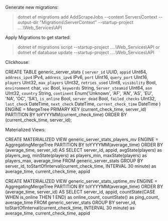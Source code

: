 ﻿Generate new migrations:

>  dotnet ef migrations add AddScrapeJobs  --context ServersContext --output-dir "Migrations\ServerContext" --startup-project ..\..\Web_Services\API

Apply Migrations to get started:

> dotnet ef migrations script --startup-project  ..\..\Web_Services\API or  dotnet ef database update --startup-project   ..\..\Web_Services\API

Clickhouse:

CREATE TABLE generic_server_stats
(
 `server_id` UUID,
 `appid` UInt64,
 `address_ipv4` IPv4, 
 `address_ipv6` IPv6,
 `port` UInt16,
 `query_port` UInt16, 
 `players` UInt32,
 `max_players` UInt32,
 `retries_used` UInt8,
 `visibility` Bool,
 `environment` char, 
 `vac` Bool,
 `keywords` String,
 `Server_steamid` UInt64, 
 `asn` UInt32, 
 `country` String,
 `continent` Enum('Unknown', 'AF', 'AN', 'AS', 'EU', 'NA', 'OC', 'SA'), 
 `is_online` Bool, 
 `server_dead` Bool, 
 `failed_checks` UInt32, 
 `last_check` DateTime, 
 `next_check` DateTime, 
 `current_check_time` DateTime
)
ENGINE = MergeTree
PRIMARY KEY (current_check_time, server_id)
PARTITION BY toYYYYMM(current_check_time)
ORDER BY (current_check_time, server_id);


Materialized Views:

CREATE MATERIALIZED VIEW generic_server_stats_players_mv
ENGINE = AggregatingMergeTree
PARTITION BY toYYYYMM(average_time)
ORDER BY (average_time, server_id)
AS SELECT
   server_id,
   appid,
   avgState(players) as players_avg,
   minState(players) as players_min,
   maxState(players) as players_max,
   average_time
FROM generic_server_stats
GROUP BY
   server_id,
   toStartOfInterval(current_check_time, INTERVAL 30 minute) as average_time,
   current_check_time,
   appid


CREATE MATERIALIZED VIEW generic_server_stats_uptime_mv
ENGINE = AggregatingMergeTree
PARTITION BY toYYYYMM(average_time)
ORDER BY (average_time, server_id)
AS SELECT
   server_id,
   appid,
   countState(CASE WHEN is_online THEN 1 END) as online_count,
   countState() as ping_count,
   average_time
FROM generic_server_stats
GROUP BY
   server_id,
   toStartOfInterval(current_check_time, INTERVAL 30 minute) as average_time,
   current_check_time,
   appid